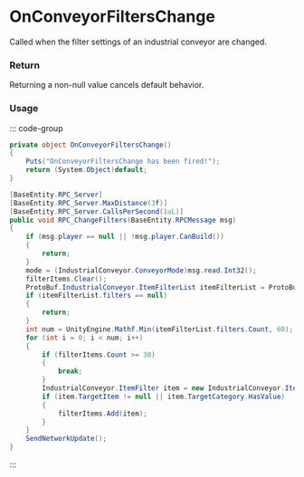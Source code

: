 <Badge type="danger" text="Carbon Compatible"/><Badge type="warning" text="Oxide Compatible"/>
# OnConveyorFiltersChange
Called when the filter settings of an industrial conveyor are changed.
### Return
Returning a non-null value cancels default behavior.

### Usage
::: code-group
```csharp [Example]
private object OnConveyorFiltersChange()
{
	Puts("OnConveyorFiltersChange has been fired!");
	return (System.Object)default;
}
```
```csharp [Source — Assembly-CSharp @ IndustrialConveyor]
[BaseEntity.RPC_Server]
[BaseEntity.RPC_Server.MaxDistance(3f)]
[BaseEntity.RPC_Server.CallsPerSecond(1uL)]
public void RPC_ChangeFilters(BaseEntity.RPCMessage msg)
{
	if (msg.player == null || !msg.player.CanBuild())
	{
		return;
	}
	mode = (IndustrialConveyor.ConveyorMode)msg.read.Int32();
	filterItems.Clear();
	ProtoBuf.IndustrialConveyor.ItemFilterList itemFilterList = ProtoBuf.IndustrialConveyor.ItemFilterList.Deserialize(msg.read);
	if (itemFilterList.filters == null)
	{
		return;
	}
	int num = UnityEngine.Mathf.Min(itemFilterList.filters.Count, 60);
	for (int i = 0; i < num; i++)
	{
		if (filterItems.Count >= 30)
		{
			break;
		}
		IndustrialConveyor.ItemFilter item = new IndustrialConveyor.ItemFilter(itemFilterList.filters[i]);
		if (item.TargetItem != null || item.TargetCategory.HasValue)
		{
			filterItems.Add(item);
		}
	}
	SendNetworkUpdate();
}

```
:::
